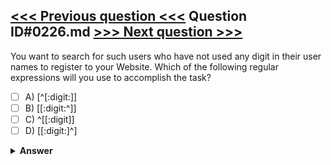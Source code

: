 [<<< Previous question <<<](0225.md)   Question ID#0226.md   [>>> Next question >>>](0227.md)
---

You want to search for such users who have not used any digit in their user names to register to your Website. Which of the following regular expressions will you use to accomplish the task?

- [ ] A) [^[:digit:]]
- [ ] B) [[:digit:^]]
- [ ] C) ^[[:digit]]
- [ ] D) [[:digit:]^]

<details><summary><b>Answer</b></summary>
<p>
  Answer: <strong>A</strong>
</p>
</details>
